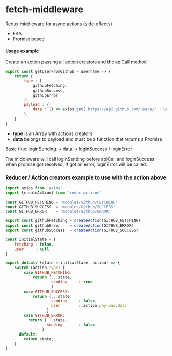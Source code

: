 # fetch-middleware

Redux middleware for async actions (side-effects)

* FSA
* Promise based

#### Usage example

Create an action passing all action creators and the apiCall method

```javascript
export const getUserFromGithub = username => {
    return {
        type : [
            githubFetching,
            githubSuccess,
            githubError
        ],
        payload : {
            data : () => axios.get('https://api.github.com/users/' + username)
        }
    }
}
```
* **type** is an Array with actions creators
* **data** belongs to payload and must be a function that returns a Promise

Basic flux: loginSending -> data -> loginSuccess / loginError

The middleware will call loginSending before apiCall and loginSuccess when promise got resolved, if got an error, loginError will be called.

### Reducer / Action creators example to use with the action above
```javascript
import axios from 'axios'
import {createAction} from 'redux-actions'

const GITHUB_FETCHING = 'modules/Github/FETCHING'
const GITHUB_SUCCESS  = 'modules/Github/SUCCESS'
const GITHUB_ERROR    = 'modules/Github/ERROR'

export const githubFetching = createAction(GITHUB_FETCHING)
export const githubError    = createAction(GITHUB_ERROR)
export const githubSuccess  = createAction(GITHUB_SUCCESS)

const initialState = {
    fetching : false,
    user     : null
}

export default (state = initialState, action) => {
    switch (action.type) {
        case GITHUB_FETCHING:
            return {...state,
                    sending     : true
                    }
        case GITHUB_SUCCESS:
            return {...state,
                    sending     : false,
                    user        : action.payload.data
                  }
        case GITHUB_ERROR:
          return {...state,
                  sending       : false
                }
      default:
        return state;
    }
}
```
